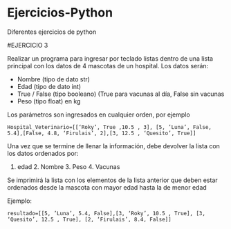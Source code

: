 # Ejercicios-Python

Diferentes ejercicios de python 

#EJERCICIO 3

Realizar un programa para ingresar por teclado  listas dentro de una lista principal con los datos de 4  mascotas de un hospital. 
Los datos serán:

  - Nombre  (tipo de dato str)
  - Edad (tipo de dato int)
  - True / False (tipo booleano) (True para vacunas al día, False sin vacunas
  - Peso (tipo float) en kg
  
Los parámetros son ingresados en cualquier orden, por ejemplo

	Hospital_Veterinario=[[‘Roky’, True ,10.5 , 3], [5, ’Luna’, False, 5.4],[False, 4.8, ‘Firulais’, 2],[3, 12.5 , ‘Quesito’, True]]

Una vez que se termine de llenar la información, debe devolver la lista con los datos ordenados por:

1. edad 2. Nombre 3. Peso 4. Vacunas
  
Se imprimirá la lista con los elementos de la lista anterior que deben estar ordenados desde la mascota con mayor edad hasta la de menor edad

Ejemplo:

	resultado=[[5, ’Luna’, 5.4, False],[3, ‘Roky’, 10.5 , True], [3, ‘Quesito’, 12.5 , True], [2, ‘Firulais’, 8.4, False]]
  
  



